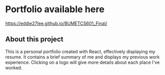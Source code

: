 # Portfolio available here
https://eddie27lee.github.io/BUMETCS601_Final/

## About this project

This is a personal portfolio created with React, effectively displaying my resume. It contains a brief summary of me and displays my previous work experience. Clicking on a logo will give more details about each place I've worked.